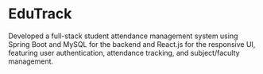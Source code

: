 # EduTrack
Developed a full-stack student attendance management system using Spring Boot and MySQL for the backend and React.js for the responsive UI, featuring user authentication, attendance tracking, and subject/faculty management.

